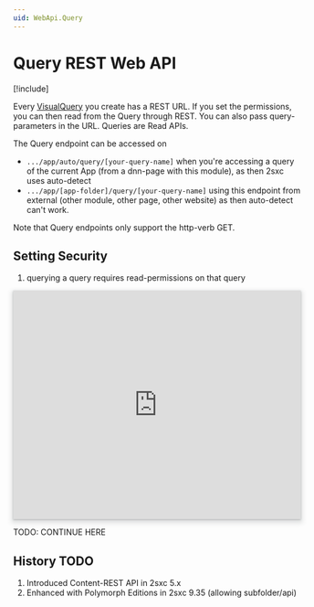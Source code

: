 ```yaml
---
uid: WebApi.Query
---
```


# Query REST Web API

[!include[](~/basics/stack/_shared-float-summary.md)]
<style>
  .context-box-summary .browser-interact,
  .context-box-summary .process-headless { visibility: visible; }
</style>


Every [VisualQuery](xref:Basics.Query.VisualQuery.Index) you create has a REST URL. If you set the permissions, you can then read from the Query through REST. You can also pass query-parameters in the URL. Queries are Read APIs.


The Query endpoint can be accessed on

* `.../app/auto/query/[your-query-name]` when you're accessing a query of the current App (from a dnn-page with this module), as then 2sxc uses auto-detect
* `.../app/[app-folder]/query/[your-query-name]` using this endpoint from external (other module, other page, other website) as then auto-detect can't work. 

Note that Query endpoints only support the http-verb GET.

## Setting Security

1. querying a query requires read-permissions on that query

<iframe src="https://azing.org/2sxc/r/34pAzAF2?embed=1" width="100%" height="400" frameborder="0" allowfullscreen style="box-shadow: 0 1px 3px rgba(60,64,67,.3), 0 4px 8px 3px rgba(60,64,67,.15)"></iframe>


TODO: CONTINUE HERE


## History TODO

1. Introduced Content-REST API in 2sxc 5.x
2. Enhanced with Polymorph Editions in 2sxc 9.35 (allowing subfolder/api)
